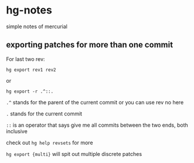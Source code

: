 # hg-notes
simple notes of mercurial

## exporting patches for more than one commit

For last two rev:

`hg export rev1 rev2`

or 

`hg export -r .^::.`

`.^` stands for the parent of the current commit or you can use rev no here

`.` stands for the current commit

`::` is an operator that says give me all commits between the two ends, both inclusive

check out `hg help revsets` for more

`hg export {multi}` will spit out multiple discrete patches
